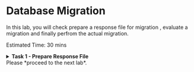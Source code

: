 # Database Migration

In this lab, you will check prepare a response file for migration , evaluate a migration and finally perfrom the actual migration.


Estimated Time: 30 mins

**<details><summary>Task 1 - Prepare Response File </summary>**
<p>

1. Login to ZDM Service Host.

   Login to ZDM Service Host using Public IP and ssh key.

2. Switch user to zdmuser

   Switch user to "zdmuser" using below command.

   sudo su - zdmuser

      
3. Check whether Target Database is using spfile.

   Run "show parameter spfile" in database.

   If you get a similar output as below which means spfile is configured, if this is not the case then please configure spfile using Oracle Docs.

   ![ss1](./images/spfile.png)

4. Verify Time Zone version.

   The target placeholder database must have a time zone file version that is the same or higher than the source database. If that is not the case, then the time zone file should be upgraded in the target placeholder database.

   To check the current time zone version, query the V$TIMEZONE_FILE view as shown here, and upgrade the time zone file if necessary.
   ```console
   SELECT * FROM v$timezone_file;
   ```   
   Sample output is shown below.
   
   ![ss2](./images/timezone.png)

5. Verify TDE Wallet Folder.

   Verify that the TDE wallet folder exists, and ensure that the wallet STATUS is OPEN and WALLET_TYPE is AUTOLOGIN (For an auto-login wallet type), or WALLET_TYPE is PASSWORD (For a password-based wallet). For a multitenant database, ensure that the wallet is open on all PDBs as well as the CDB, and the master key is set for all PDBs and the CDB.

   Execute the below SQL.
   ```console
   set lines 120
   col WRL_PARAMETER for a50
   select WRL_TYPE,WRL_PARAMETER,STATUS,WALLET_TYPE from v$encryption_wallet;   
   ```
   Sample output is shown below.

   ![ss3](./images/tde.png)

6. Check Disk Group Size.

   Check the size of the disk groups and usage on the target database (ASM disk groups or ACFS file systems) and make sure adequate storage is provisioned and available on the target database servers.

   In this lab you can ignone this since we have taken care of this step while proviosioning the Target Database.

7. Check connections.

   Verify that port 22 on the target servers in the Oracle Cloud Infrastructure, Exadata Cloud Service, or Exadata Cloud at Customer environment are open and not blocked by a firewall.

   We had already checked this by doing ssh from ZDM host in earlier lab.

8. Capture RMAN SHOW ALL command

    Capture output so that you can compare RMAN settings after the migration, then reset any changed RMAN configuration settings to ensure that the backup works without any issues.

9. Ensure System time of Target Database, Source Database and ZDM host are in sync (Optional Step)

   Type "date" across Source Database , Target Database and ZDM host simultaneously and see whether they show the same time.

   It is recommended to have same time across all system but it is not mandatory.

   Please use NTP in case you need to adjust time.

10. Check encryption algorithm in SQLNET.ORA (Optional Step)

    Ensure that encryption algorithm specificed in sqlnet.ora in Target Database Oracle Home is same as Source Database Home.

    This is not mandatory for Physical Offline Migration , However it is recommended.


</p>
</details>
Please *proceed to the next lab*.



